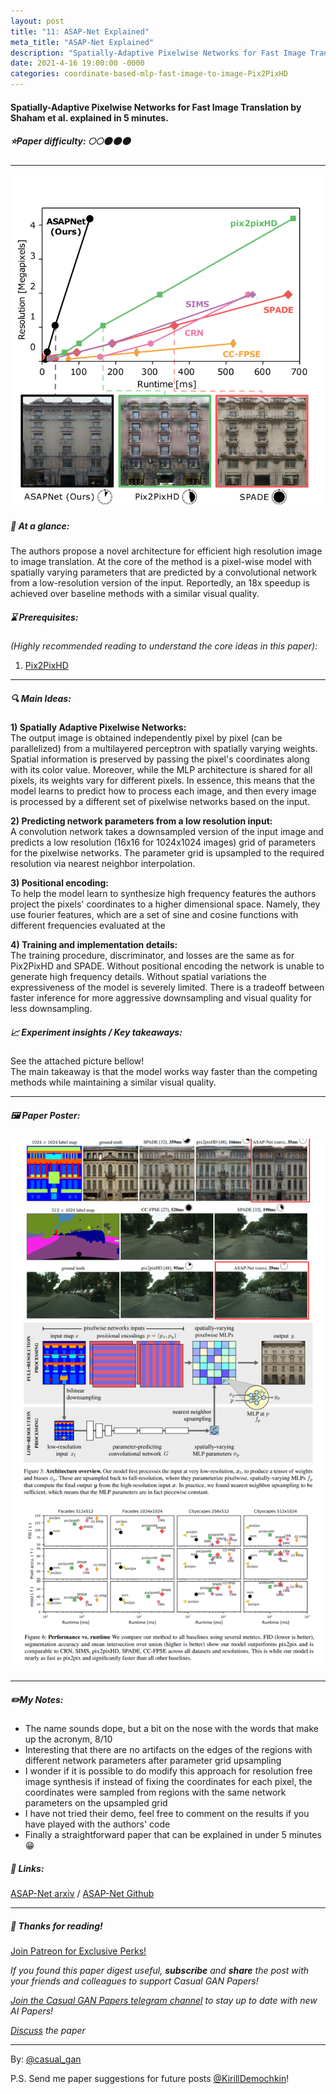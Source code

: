 ```yaml
---
layout: post
title: "11: ASAP-Net Explained"
meta_title: "ASAP-Net Explained"
description: "Spatially-Adaptive Pixelwise Networks for Fast Image Translation by Shaham et al. explained in 5 minutes."
date: 2021-4-16 19:00:00 -0000
categories: coordinate-based-mlp-fast-image-to-image-Pix2PixHD
---
```


#### Spatially-Adaptive Pixelwise Networks for Fast Image Translation by Shaham et al. explained in 5 minutes.

##### ⭐️Paper difficulty: 🌕🌕🌑🌑🌑

***

![ASAP-Net Samples](/assets/images/asapnet_teaser.png "ASAP-Net Samples")

##### 🎯 At a glance:

The authors propose а novel architecture for efficient high resolution image to image translation. At the core of the method is a pixel-wise model with spatially varying parameters that are predicted by a convolutional network from a low-resolution version of the input. Reportedly, an 18x speedup is achieved over baseline methods with a similar visual quality.

##### ⌛️ Prerequisites:

*(Highly recommended reading to understand the core ideas in this paper):*  
1) [Pix2PixHD](https://arxiv.org/abs/1706.03762)

***

##### 🔍 Main Ideas:

**1) Spatially Adaptive Pixelwise Networks:**  
The output image is obtained independently pixel by pixel (can be parallelized) from a multilayered perceptron with spatially varying weights. Spatial information is preserved by passing the pixel's coordinates along with its color value. Moreover, while the MLP architecture is shared for all pixels, its weights vary for different pixels. In essence, this means that the model learns to predict how to process each image, and then every image is processed by a different set of pixelwise networks based on the input.

**2) Predicting network parameters from a low resolution input:**  
A convolution network takes a downsampled version of the input image and predicts a low resolution (16x16 for 1024x1024 images) grid of parameters for the pixelwise networks. The parameter grid is upsampled to the required resolution via nearest neighbor interpolation.

**3) Positional encoding:**  
To help the model learn to synthesize high frequency features the authors project the pixels' coordinates to a higher dimensional space. Namely, they use fourier features, which are a set of sine and cosine functions with different frequencies evaluated at the

**4) Training and implementation details:**  
The training procedure, discriminator, and losses are the same as for Pix2PixHD and SPADE. Without positional encoding the network is unable to generate high frequency details. Without spatial variations the expressiveness of the model is severely limited. There is a tradeoff between faster inference for more aggressive downsampling and visual quality for less downsampling.

##### 📈 Experiment insights / Key takeaways:

See the attached picture bellow!  
The main takeaway is that the model works way faster than the competing methods while maintaining a similar visual quality.

***

##### 🖼️ Paper Poster:

![ASAP-Net Paper Poster](/assets/images/asapnet.png "ASAP-Net Paper Poster")

***

##### ✏️My Notes:

- The name sounds dope, but a bit on the nose with the words that make up the acronym, 8/10  
- Interesting that there are no artifacts on the edges of the regions with different network parameters after parameter grid upsampling  
- I wonder if it is possible to do modify this approach for resolution free image synthesis if instead of fixing the coordinates for each pixel, the coordinates were sampled from regions with the same network parameters on the upsampled grid  
- I have not tried their demo, feel free to comment on the results if you have played with the authors' code  
- Finally a straightforward paper that can be explained in under 5 minutes 😁  

##### 🔗 Links:
[ASAP-Net arxiv](https://arxiv.org/abs/2012.02992) / [ASAP-Net Github](https://tamarott.github.io/ASAPNet_web)

***

##### 👋 Thanks for reading!

<a href="https://www.patreon.com/bePatron?u=53448948" data-patreon-widget-type="become-patron-button">Join Patreon for Exclusive Perks!</a><script async src="https://c6.patreon.com/becomePatronButton.bundle.js"></script>

*If you found this paper digest useful, **subscribe** and **share** the post with your friends and colleagues to support Casual GAN Papers!*

*[Join the Casual GAN Papers telegram channel](https://t.me/joinchat/KeutnzlvetRkZGZi) to stay up to date with new AI Papers!*

*[Discuss](https://t.me/casual_gans_chat) the paper*

***

By: [@casual_gan](https://t.me/joinchat/KeutnzlvetRkZGZi)

P.S. Send me paper suggestions for future posts
[@KirillDemochkin](mailto:kdemochkin@gmail.com)!
